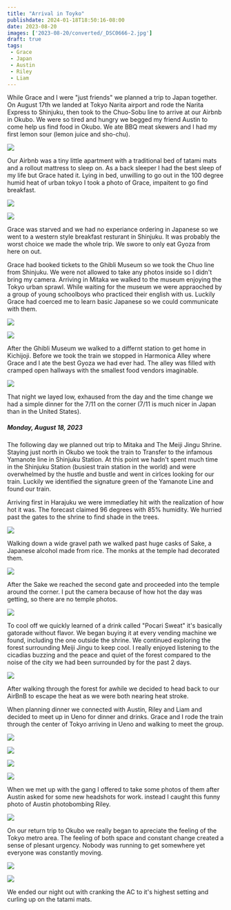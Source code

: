 ```yaml
---
title: "Arrival in Toyko"
publishdate: 2024-01-18T18:50:16-08:00
date: 2023-08-20
images: ['2023-08-20/converted/_DSC0666-2.jpg']
draft: true
tags:
 - Grace
 - Japan
 - Austin
 - Riley
 - Liam
---
```


While Grace and I were "just friends" we planned a trip to Japan together.  On August 17th we landed at Tokyo Narita airport and rode the Narita Express to Shinjuku, then took to the Chuo-Sobu line to arrive at our Airbnb in Okubo.  We were so tired and hungry we begged my friend Austin to come help us find food in Okubo.  We ate BBQ meat skewers and I had my first lemon sour (lemon juice and sho-chu).

![](misc/IMG_0307-2.jpg)

Our Airbnb was a tiny little apartment with a traditional bed of tatami mats and a rollout mattress to sleep on.  As a back sleeper I had the best sleep of my life but Grace hated it.  Lying in bed, unwilling to go out in the 100 degree humid heat of urban tokyo I took a photo of Grace, impaitent to go find breakfast.

![](2023-08-20/converted/_DSC0657.jpg)

![](2023-08-20/converted/_DSC0660.jpg)

Grace was starved and we had no experiance ordering in Japanese so we went to a western style breakfast resturant in Shinjuku.  It was probably the worst choice we made the whole trip.  We swore to only eat Gyoza from here on out.

Grace had booked tickets to the Ghibli Museum so we took the Chuo line from Shinjuku.  We were not allowed to take any photos inside so I didn't bring my camera.  Arriving in Mitaka we walked to the museum enjoying the Tokyo urban sprawl.  While waiting for the museum we were appraoched by a group of young schoolboys who practiced their english with us.  Luckily Grace had coerced me to learn basic Japanese so we could communicate with them.

![](misc/IMG_0301.JPG)

![](misc/IMG_7138-2.jpg)

After the Ghibli Museum we walked to a differnt station to get home in Kichijoji.  Before we took the train we stopped in Harmonica Alley where Grace and I ate the best Gyoza we had ever had.  The alley was filled with cramped open hallways with the smallest food vendors imaginable.

![](misc/IMG_7140-2.jpg)

That night we layed low, exhaused from the day and the time change we had a simple dinner for the 7/11 on the corner (7/11 is much nicer in Japan than in the United States).

##### Monday, August 18, 2023

The following day we planned out trip to Mitaka and The Meiji Jingu Shrine.  Staying just north in Okubo we took the train to Transfer to the infamous Yamanote line in Shinjuku Station.  At this point we hadn't spent much time in the Shinjuku Station (busiest train station in the world) and were overwhelmed by the hustle and bustle and went in cirlces looking for our train.  Luckily we identified the signature green of the Yamanote Line and found our train.

Arriving first in Harajuku we were immediatley hit with the realization of how hot it was.  The forecast claimed 96 degrees with 85% humidity.  We hurried past the gates to the shrine to find shade in the trees.

![](2023-08-20/converted/_DSC0666-2.jpg)

Walking down a wide gravel path we walked past huge casks of Sake, a Japanese alcohol made from rice.  The monks at the temple had decorated them.

![](2023-08-20/converted/_DSC0673.jpg)

After the Sake we reached the second gate and proceeded into the temple around the corner.  I put the camera because of how hot the day was getting, so there are no temple photos.

![](2023-08-20/converted/_DSC0676.jpg)

To cool off we quickly learned of a drink called "Pocari Sweat" it's basically gatorade without flavor.  We began buying it at every vending machine we found, including the one outside the shrine.  We continued exploring the forest surrounding Meiji Jingu to keep cool.  I really enjoyed listening to the cicadias buzzing and the peace and quiet of the forest compared to the noise of the city we had been surrounded by for the past 2 days.

![](2023-08-20/converted/_DSC0682.jpg)

After walking through the forest for awhile we decided to head back to our AirBnB to escape the heat as we were both nearing heat stroke.

When planning dinner we connected with Austin, Riley and Liam and decided to meet up in Ueno for dinner and drinks.  Grace and I rode the train through the center of Tokyo arriving in Ueno and walking to meet the group.

![](2023-08-20/converted/_DSC0686.jpg)

![](2023-08-20/converted/_DSC0691.jpg)

![](2023-08-20/converted/_DSC0694.jpg)

![](2023-08-20/converted/_DSC0697.jpg)

When we met up with the gang I offered to take some photos of them after Austin asked for some new headshots for work.  instead I caught this funny photo of Austin photobombing Riley.

![](2023-08-20/converted/_DSC0704.jpg)

On our return trip to Okubo we really began to apreciate the feeling of the Tokyo metro area.  The feeling of both space and constant change created a sense of plesant urgency.  Nobody was running to get somewhere yet everyone was constantly moving.

![](2023-08-20/converted/_DSC0708.jpg)

![](2023-08-20/converted/_DSC0713.jpg)

We ended our night out with cranking the AC to it's highest setting and curling up on the tatami mats.